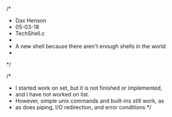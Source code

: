 /*
 * Dax Henson
 * 05-03-18
 * TechShell.c
 *
 * A new shell because there aren't enough shells in the world
 *
 */

/*
 * I started work on set, but it is not finished or implemented,
 * and I have not worked on list.
 * However, simple unix commands and built-ins still work, as
 * as does piping, I/O redirection, and error conditions
 */
